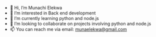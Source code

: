 - 👋 Hi, I’m Munachi Elekwa
- 👀 I’m interested in Back end development
- 🌱 I’m currently learning python and node.js
- 💞️ I’m looking to collaborate on projects involving python and node.js
- 📫 You can reach me via email: munaelekwa@gmail.com

<!---
Munaelekwa/Munaelekwa is a ✨ special ✨ repository because its `README.md` (this file) appears on your GitHub profile.
You can click the Preview link to take a look at your changes.
--->
